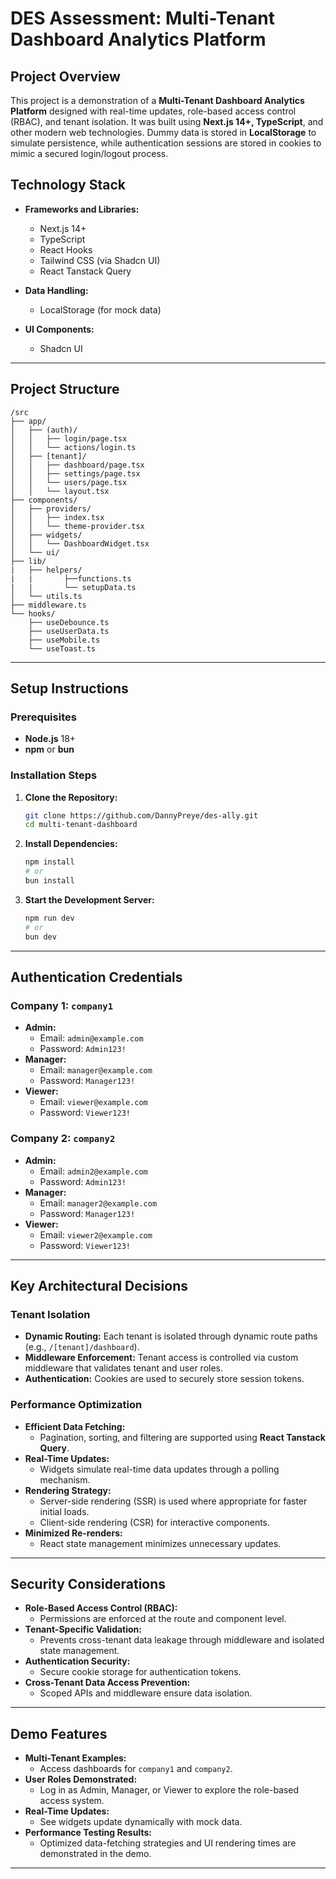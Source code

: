 # DES Assessment: Multi-Tenant Dashboard Analytics Platform

## Project Overview
This project is a demonstration of a **Multi-Tenant Dashboard Analytics Platform** designed with real-time updates, role-based access control (RBAC), and tenant isolation. It was built using **Next.js 14+, TypeScript**, and other modern web technologies.
Dummy data is stored in **LocalStorage** to simulate persistence, while authentication sessions are stored in cookies to mimic a secured login/logout process.

## Technology Stack

- **Frameworks and Libraries:**
  - Next.js 14+
  - TypeScript
  - React Hooks
  - Tailwind CSS (via Shadcn UI)
  - React Tanstack Query

- **Data Handling:**
  - LocalStorage (for mock data)

- **UI Components:**
  - Shadcn UI

---

## Project Structure

```plaintext
/src
├── app/
│   ├── (auth)/
│   │   ├── login/page.tsx
│   │   └── actions/login.ts
│   ├── [tenant]/
│   │   ├── dashboard/page.tsx
│   │   ├── settings/page.tsx
│   │   └── users/page.tsx
│   │   └── layout.tsx
├── components/
│   ├── providers/
│   │   ├── index.tsx
│   │   └── theme-provider.tsx
│   ├── widgets/
│   │   └── DashboardWidget.tsx
│   └── ui/
├── lib/
|   ├── helpers/
|   |       ├──functions.ts
|   |       └── setupData.ts
│   └── utils.ts
├── middleware.ts
└── hooks/
    ├── useDebounce.ts
    ├── useUserData.ts
    ├── useMobile.ts
    └── useToast.ts
```

---

## Setup Instructions

### Prerequisites
- **Node.js** 18+
- **npm** or **bun**

### Installation Steps

1. **Clone the Repository:**
   ```bash
   git clone https://github.com/DannyPreye/des-ally.git
   cd multi-tenant-dashboard
   ```

2. **Install Dependencies:**
   ```bash
   npm install
   # or
   bun install
   ```

3. **Start the Development Server:**
   ```bash
   npm run dev
   # or
   bun dev
   ```

---

## Authentication Credentials

### Company 1: `company1`
- **Admin:**
  - Email: `admin@example.com`
  - Password: `Admin123!`
- **Manager:**
  - Email: `manager@example.com`
  - Password: `Manager123!`
- **Viewer:**
  - Email: `viewer@example.com`
  - Password: `Viewer123!`

### Company 2: `company2`
- **Admin:**
  - Email: `admin2@example.com`
  - Password: `Admin123!`
- **Manager:**
  - Email: `manager2@example.com`
  - Password: `Manager123!`
- **Viewer:**
  - Email: `viewer2@example.com`
  - Password: `Viewer123!`

---

## Key Architectural Decisions

### Tenant Isolation
- **Dynamic Routing:** Each tenant is isolated through dynamic route paths (e.g., `/[tenant]/dashboard`).
- **Middleware Enforcement:** Tenant access is controlled via custom middleware that validates tenant and user roles.
- **Authentication:** Cookies are used to securely store session tokens.

### Performance Optimization
- **Efficient Data Fetching:**
  - Pagination, sorting, and filtering are supported using **React Tanstack Query**.
- **Real-Time Updates:**
  - Widgets simulate real-time data updates through a polling mechanism.
- **Rendering Strategy:**
  - Server-side rendering (SSR) is used where appropriate for faster initial loads.
  - Client-side rendering (CSR) for interactive components.
- **Minimized Re-renders:**
  - React state management minimizes unnecessary updates.

---

## Security Considerations

- **Role-Based Access Control (RBAC):**
  - Permissions are enforced at the route and component level.
- **Tenant-Specific Validation:**
  - Prevents cross-tenant data leakage through middleware and isolated state management.
- **Authentication Security:**
  - Secure cookie storage for authentication tokens.
- **Cross-Tenant Data Access Prevention:**
  - Scoped APIs and middleware ensure data isolation.

---

## Demo Features

- **Multi-Tenant Examples:**
  - Access dashboards for `company1` and `company2`.
- **User Roles Demonstrated:**
  - Log in as Admin, Manager, or Viewer to explore the role-based access system.
- **Real-Time Updates:**
  - See widgets update dynamically with mock data.
- **Performance Testing Results:**
  - Optimized data-fetching strategies and UI rendering times are demonstrated in the demo.

---

